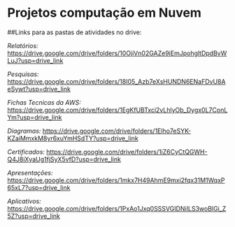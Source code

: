 # Projetos computação em Nuvem

##Links para as pastas de atividades no drive:

_Relatórios:_ https://drive.google.com/drive/folders/10OjiVn02GAZe9iEmJpohgltDpdBvWLuJ?usp=drive_link

_Pesquisas:_ https://drive.google.com/drive/folders/18I05_Azb7eXsHUNDN6ENaFDvU8AeSywt?usp=drive_link

_Fichas Tecnicas da AWS:_ https://drive.google.com/drive/folders/1EgKfUBTxci2vLhlyOb_Dygx0L7ConLYm?usp=drive_link

_Diagramas:_ https://drive.google.com/drive/folders/1Elho7eSYK-KZaiMmxkM8yr6xuYmHSdTY?usp=drive_link

_Certificados:_ https://drive.google.com/drive/folders/1iZ6CyCtQGWH-Q4J8iXyaUg1fjSyX5vfD?usp=drive_link

_Apresentações:_ https://drive.google.com/drive/folders/1mkx7H49AhmE9mxi2fqx31M1WqxP65xL7?usp=drive_link

_Aplicativos:_ https://drive.google.com/drive/folders/1PxAo1Jxq0SSSVGIDNiILS3woBlGi_Z5Z?usp=drive_link
